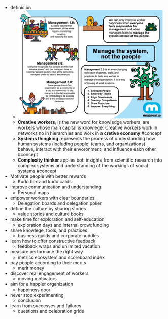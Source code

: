 - definición
	- ![image.png](../assets/image_1668283821107_0.png)
	- **Creative workers**, is the new word for  knowledge workers, are workers whose main capital is knowlege. Creative workers work in networks no in hierarchies and work in a **cretive economy** #concept
	- **Systems thingking** represents the process of understanding how human systems (including people, teams, and organizations) behave, interact with their envoronment, and influence each other #concept
	- **Complexity thinker** applies bot: insights from scientific research into complex systems and understanding of the workings of social systems #concept
- Motivate people with better rewards
	- Kudo box and kudo cards
- improve communication and understanding
	- Personal maps
- empower workers with clear boundaries
	- Delegation boards and delegation poker
- define the culture by sharing stories
	- value stories and culture books
- make time for exploration and self-education
	- exploration days and internal crowdfunding
- share knowlege, tools, and practices
	- business guilds and corporate huddles
- learn how to offer constructive feedback
	- feedback wraps and unlimited vacation
- measure performace the right way
	- metrics ecosystem and scoreboard index
- pay people according to their merits
	- merit money
- discover real engagement of workers
	- moving motivators
- aim for a happier organization
	- happiness door
- never stop experimenting
	- conclusion
- learn from successes and failures
	- questions and celebration grids